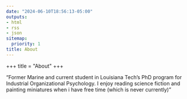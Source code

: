 ```yaml
---
date: "2024-06-10T18:56:13-05:00"
outputs:
- html
- rss
- json
sitemap:
  priority: 1
title: About
---
```


+++ title = "About" +++

“Former Marine and current student in Louisiana Tech’s PhD program for Industrial Organizational Psychology. I enjoy reading science fiction and painting miniatures when i have free time (which is never currently)”

